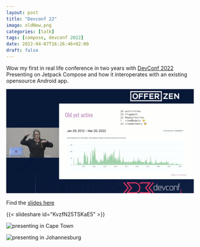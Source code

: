 ```yaml
---
layout: post
title: "Devconf 22"
image: oldNew.png
categories: [talk]
tags: [compose, devconf 2022]
date: 2022-04-07T16:26:46+02:00
draft: false
---
```


Wow my first in real life conference in two years with [DevConf 2022](https://www.devconf.co.za/) Presenting on Jetpack Compose and how it interoperates with an existing opensource Android app. 

![presenting the Habitica repo](habiticaRepo.png)

Find the [slides here](Something%20old,%20Something%20new.pdf)

{{< slideshare id="KvzfN25TSKaE5" >}}

![presenting in Cape Town](Devconf272.jpg)

![presenting in Johannesburg](SOY07992.jpg)
